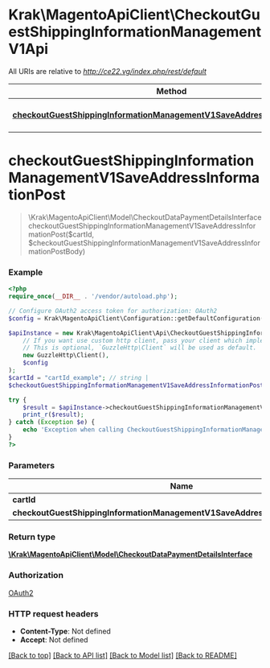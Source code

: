# Krak\MagentoApiClient\CheckoutGuestShippingInformationManagementV1Api

All URIs are relative to *http://ce22.vg/index.php/rest/default*

Method | HTTP request | Description
------------- | ------------- | -------------
[**checkoutGuestShippingInformationManagementV1SaveAddressInformationPost**](CheckoutGuestShippingInformationManagementV1Api.md#checkoutGuestShippingInformationManagementV1SaveAddressInformationPost) | **POST** /V1/guest-carts/{cartId}/shipping-information | 


# **checkoutGuestShippingInformationManagementV1SaveAddressInformationPost**
> \Krak\MagentoApiClient\Model\CheckoutDataPaymentDetailsInterface checkoutGuestShippingInformationManagementV1SaveAddressInformationPost($cartId, $checkoutGuestShippingInformationManagementV1SaveAddressInformationPostBody)





### Example
```php
<?php
require_once(__DIR__ . '/vendor/autoload.php');

// Configure OAuth2 access token for authorization: OAuth2
$config = Krak\MagentoApiClient\Configuration::getDefaultConfiguration()->setAccessToken('YOUR_ACCESS_TOKEN');

$apiInstance = new Krak\MagentoApiClient\Api\CheckoutGuestShippingInformationManagementV1Api(
    // If you want use custom http client, pass your client which implements `GuzzleHttp\ClientInterface`.
    // This is optional, `GuzzleHttp\Client` will be used as default.
    new GuzzleHttp\Client(),
    $config
);
$cartId = "cartId_example"; // string | 
$checkoutGuestShippingInformationManagementV1SaveAddressInformationPostBody = new \Krak\MagentoApiClient\Model\CheckoutGuestShippingInformationManagementV1SaveAddressInformationPostBody(); // \Krak\MagentoApiClient\Model\CheckoutGuestShippingInformationManagementV1SaveAddressInformationPostBody | 

try {
    $result = $apiInstance->checkoutGuestShippingInformationManagementV1SaveAddressInformationPost($cartId, $checkoutGuestShippingInformationManagementV1SaveAddressInformationPostBody);
    print_r($result);
} catch (Exception $e) {
    echo 'Exception when calling CheckoutGuestShippingInformationManagementV1Api->checkoutGuestShippingInformationManagementV1SaveAddressInformationPost: ', $e->getMessage(), PHP_EOL;
}
?>
```

### Parameters

Name | Type | Description  | Notes
------------- | ------------- | ------------- | -------------
 **cartId** | **string**|  |
 **checkoutGuestShippingInformationManagementV1SaveAddressInformationPostBody** | [**\Krak\MagentoApiClient\Model\CheckoutGuestShippingInformationManagementV1SaveAddressInformationPostBody**](../Model/CheckoutGuestShippingInformationManagementV1SaveAddressInformationPostBody.md)|  | [optional]

### Return type

[**\Krak\MagentoApiClient\Model\CheckoutDataPaymentDetailsInterface**](../Model/CheckoutDataPaymentDetailsInterface.md)

### Authorization

[OAuth2](../../README.md#OAuth2)

### HTTP request headers

 - **Content-Type**: Not defined
 - **Accept**: Not defined

[[Back to top]](#) [[Back to API list]](../../README.md#documentation-for-api-endpoints) [[Back to Model list]](../../README.md#documentation-for-models) [[Back to README]](../../README.md)

